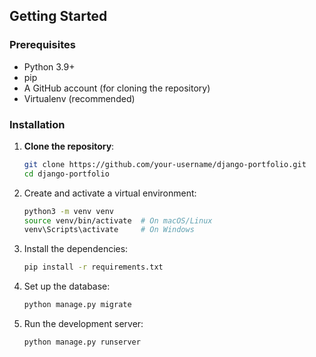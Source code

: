 ## Getting Started

### Prerequisites
- Python 3.9+
- pip
- A GitHub account (for cloning the repository)
- Virtualenv (recommended)

### Installation

1. **Clone the repository**:
   ```bash
   git clone https://github.com/your-username/django-portfolio.git
   cd django-portfolio


2. Create and activate a virtual environment:
   ```bash
   python3 -m venv venv
   source venv/bin/activate  # On macOS/Linux
   venv\Scripts\activate     # On Windows

4. Install the dependencies:
   ```bash
   pip install -r requirements.txt

6. Set up the database:
   ```bash
   python manage.py migrate

8. Run the development server:
   ```bash
   python manage.py runserver


